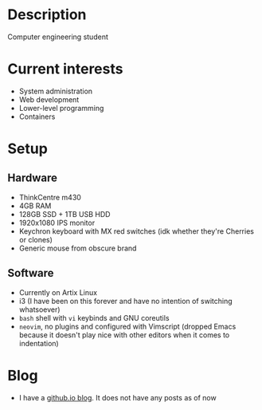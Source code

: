 # Description
Computer engineering student

# Current interests
- System administration
- Web development
- Lower-level programming
- Containers

# Setup

## Hardware
- ThinkCentre m430
- 4GB RAM
- 128GB SSD + 1TB USB HDD
- 1920x1080 IPS monitor
- Keychron keyboard with MX red switches (idk whether they're Cherries or clones)
- Generic mouse from obscure brand

## Software
- Currently on Artix Linux
- i3 (I have been on this forever and have no intention of switching whatsoever)
- `bash` shell with `vi` keybinds and GNU coreutils
- `neovim`, no plugins and configured with Vimscript (dropped Emacs because it doesn't play
  nice with other editors when it comes to indentation)

# Blog
- I have a [github.io blog](datemasamune2000.github.io). It does not have any posts as of now
